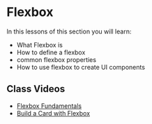 # Flexbox

In this lessons of this section you will learn:

- What Flexbox is
- How to define a flexbox
- common flexbox properties
- How to use flexbox to create UI components

## Class Videos

- [Flexbox Fundamentals](https://www.loom.com/share/61c6d7b908e94c8dbb3034d272c65244?sid=03facd8d-e9f7-4cf3-a24f-dabda89f6f38)
- [Build a Card with Flexbox](https://www.loom.com/share/4183309cab4c4c159f515688d572386c?sid=f809587d-7d90-46dc-a463-94cc39120442)
